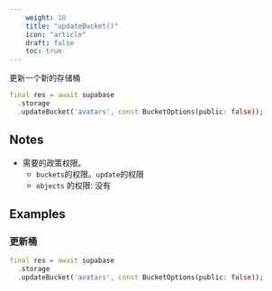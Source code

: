 ```yaml
---
    weight: 10
    title: "updateBucket()"
    icon: "article"
    draft: false
    toc: true
---
```


更新一个新的存储桶


```dart
final res = await supabase
  .storage
  .updateBucket('avatars', const BucketOptions(public: false));
```






## Notes

- 需要的政策权限。
  - `buckets`的权限。`update`的权限
  - `objects` 的权限: 没有










## Examples

### 更新桶



```dart
final res = await supabase
  .storage
  .updateBucket('avatars', const BucketOptions(public: false));
```